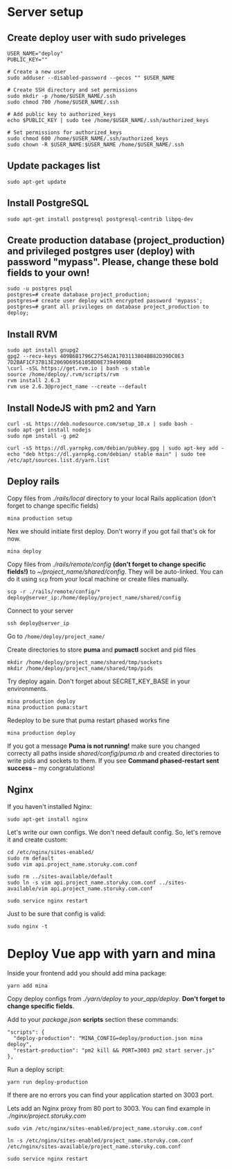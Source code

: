 # Server setup

## Create **deploy** user with sudo priveleges

```
USER_NAME="deploy"
PUBLIC_KEY=""

# Create a new user
sudo adduser --disabled-password --gecos "" $USER_NAME

# Create SSH directory and set permissions
sudo mkdir -p /home/$USER_NAME/.ssh
sudo chmod 700 /home/$USER_NAME/.ssh

# Add public key to authorized_keys
echo $PUBLIC_KEY | sudo tee /home/$USER_NAME/.ssh/authorized_keys

# Set permissions for authorized_keys
sudo chmod 600 /home/$USER_NAME/.ssh/authorized_keys
sudo chown -R $USER_NAME:$USER_NAME /home/$USER_NAME/.ssh
```

## Update packages list

```
sudo apt-get update
```

## Install PostgreSQL

```
sudo apt-get install postgresql postgresql-contrib libpq-dev
```

## Create production database (**project_production**) and privileged postgres user (**deploy**) with password "**mypass**". Please, change these bold fields to your own!

```
sudo -u postgres psql
postgres=# create database project_production;
postgres=# create user deploy with encrypted password 'mypass';
postgres=# grant all privileges on database project_production to deploy;
```

## Install RVM

```
sudo apt install gnupg2
gpg2 --recv-keys 409B6B1796C275462A1703113804BB82D39DC0E3 7D2BAF1CF37B13E2069D6956105BD0E739499BDB
\curl -sSL https://get.rvm.io | bash -s stable
source /home/deploy/.rvm/scripts/rvm
rvm install 2.6.3
rvm use 2.6.3@project_name --create --default
```

## Install NodeJS with pm2 and Yarn

```
curl -sL https://deb.nodesource.com/setup_10.x | sudo bash -
sudo apt-get install nodejs
sudo npm install -g pm2

curl -sS https://dl.yarnpkg.com/debian/pubkey.gpg | sudo apt-key add -
echo "deb https://dl.yarnpkg.com/debian/ stable main" | sudo tee /etc/apt/sources.list.d/yarn.list
```

## Deploy rails

Copy files from _./rails/local_ directory to your local Rails application (don't forget to change specific fields)

```
mina production setup
```

Nex we should initiate first deploy. Don't worry if you got fail that's ok for now.

```
mina deploy
```

Copy files from _./rails/remote/config_ **(don't forget to change specific fields!)** to _~/project_name/shared/config_. They will be auto-linked. You can do it using `scp` from your local machine or create files manually.

```
scp -r ./rails/remote/config/* deploy@server_ip:/home/deploy/project_name/shared/config
```

Connect to your server

```
ssh deploy@server_ip
```

Go to `/home/deploy/project_name/`

Create directories to store **puma** and **pumactl** socket and pid files

```
mkdir /home/deploy/project_name/shared/tmp/sockets
mkdir /home/deploy/project_name/shared/tmp/pids

```

Try deploy again. Don't forget about SECRET_KEY_BASE in your environments.

```
mina production deploy
mina production puma:start
```

Redeploy to be sure that puma restart phased works fine

```
mina production deploy
```

If you got a message **Puma is not running!** make sure you changed correcty all paths inside _shared/config/puma.rb_ and created directories to write pids and sockets to them.
If you see **Command phased-restart sent success** – my congratulations!

## Nginx

If you haven't installed Nginx:

```
sudo apt-get install nginx
```

Let's write our own configs. We don't need default config. So, let's remove it and create custom:

```
cd /etc/nginx/sites-enabled/
sudo rm default
sudo vim api.project_name.storuky.com.conf

sudo rm ../sites-available/default
sudo ln -s vim api.project_name.storuky.com.conf ../sites-available/vim api.project_name.storuky.com.conf

sudo service nginx restart
```

Just to be sure that config is valid:

```
sudo nginx -t
```

# Deploy Vue app with yarn and mina

Inside your frontend add you should add mina package:

```
yarn add mina
```

Copy deploy configs from _./yarn/deploy_ to _your_app/deploy_. **Don't forget to change specific fields**.

Add to your _package.json_ **scripts** section these commands:

```
"scripts": {
  "deploy-production": "MINA_CONFIG=deploy/production.json mina deploy",
  "restart-production": "pm2 kill && PORT=3003 pm2 start server.js"
},
```

Run a deploy script:

```
yarn run deploy-production
```

If there are no errors you can find your application started on 3003 port.

Lets add an Nginx proxy from 80 port to 3003. You can find example in _./nginx/project.storuky.com_

```
sudo vim /etc/nginx/sites-enabled/project_name.storuky.com.conf

ln -s /etc/nginx/sites-enabled/project_name.storuky.com.conf /etc/nginx/sites-available/project_name.storuky.com.conf

sudo service nginx restart
```
